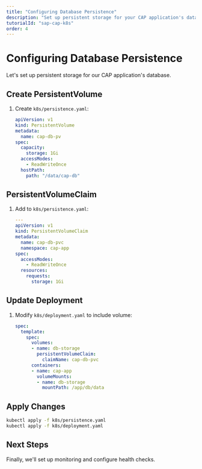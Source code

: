 ```yaml
---
title: "Configuring Database Persistence"
description: "Set up persistent storage for your CAP application's database in Kubernetes"
tutorialId: "sap-cap-k8s"
order: 4
---
```


# Configuring Database Persistence

Let's set up persistent storage for our CAP application's database.

## Create PersistentVolume

1. Create `k8s/persistence.yaml`:
   ```yaml
   apiVersion: v1
   kind: PersistentVolume
   metadata:
     name: cap-db-pv
   spec:
     capacity:
       storage: 1Gi
     accessModes:
       - ReadWriteOnce
     hostPath:
       path: "/data/cap-db"
   ```

## PersistentVolumeClaim

1. Add to `k8s/persistence.yaml`:
   ```yaml
   ---
   apiVersion: v1
   kind: PersistentVolumeClaim
   metadata:
     name: cap-db-pvc
     namespace: cap-app
   spec:
     accessModes:
       - ReadWriteOnce
     resources:
       requests:
         storage: 1Gi
   ```

## Update Deployment

1. Modify `k8s/deployment.yaml` to include volume:
   ```yaml
   spec:
     template:
       spec:
         volumes:
         - name: db-storage
           persistentVolumeClaim:
             claimName: cap-db-pvc
         containers:
         - name: cap-app
           volumeMounts:
           - name: db-storage
             mountPath: /app/db/data
   ```

## Apply Changes

```bash
kubectl apply -f k8s/persistence.yaml
kubectl apply -f k8s/deployment.yaml
```

## Next Steps

Finally, we'll set up monitoring and configure health checks.
